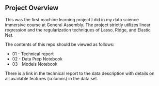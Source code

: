 ## Project Overview

This was the first machine learning project I did in my data science immersive course at General Assembly.  The project strictly utilizes linear regression and the regularization techniques of Lasso, Ridge, and Elastic Net.

The contents of this repo should be viewed as follows:
- 01 - Technical report
- 02 - Data Prep Notebook
- 03 - Models Notebook

There is a link in the technical report to the data description with details on all available features (columns) in the data set.

